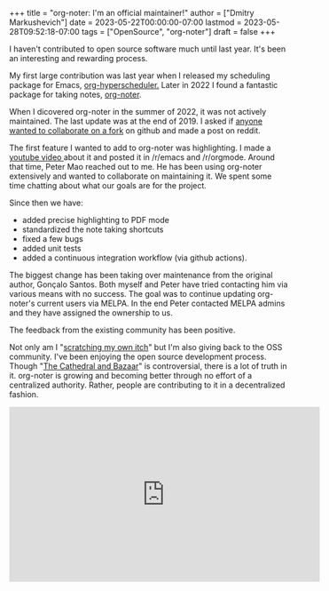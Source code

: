 +++
title = "org-noter: I'm an official maintainer!"
author = ["Dmitry Markushevich"]
date = 2023-05-22T00:00:00-07:00
lastmod = 2023-05-28T09:52:18-07:00
tags = ["OpenSource", "org-noter"]
draft = false
+++

I haven't contributed to open source software much until last year. It's been an interesting and rewarding process.

My first large contribution was last year when I released my scheduling package for Emacs, [org-hyperscheduler.](https://github.com/dmitrym0/org-hyperscheduler)  Later in 2022 I found a fantastic package for taking notes, [org-noter](https://github.com/org-noter/org-noter).

When I dicovered org-noter in the summer of 2022, it was not actively maintained. The last update was at the end of 2019. I asked if [anyone wanted to collaborate on a fork](https://github.com/weirdNox/org-noter/pull/129#issuecomment-1181977664) on github and made a post on reddit.

The first feature I wanted to add to org-noter was highlighting. I made a [youtube video ](https://www.youtube.com/watch?v=HCOXva1Ndfk)about it and posted it in /r/emacs and /r/orgmode. Around that time, Peter Mao reached out to me. He has been using org-noter extensively and wanted to collaborate on maintaining it. We spent some time chatting about what our goals are for the project.

Since then we have:

-   added precise highlighting to PDF mode
-   standardized the note taking shortcuts
-   fixed a few bugs
-   added unit tests
-   added a continuous integration workflow (via github actions).

The biggest change has been taking over maintenance from the original author, Gonçalo Santos. Both myself and Peter have tried contacting him via various means with no success. The goal was to continue updating org-noter's current users via MELPA. In the end Peter contacted MELPA admins and they have assigned the ownership to us.

The feedback from the existing community has been positive.

Not only am I "[scratching my own itch](https://37signals.com/podcast/scratch-your-own-itch/)" but I'm also giving back to the OSS community. I've been enjoying the open source development process. Though "[The Cathedral and Bazaar](https://en.wikipedia.org/wiki/The_Cathedral_and_the_Bazaar)" is controversial, there is a lot of truth in it. org-noter is growing and becoming better through no effort of a centralized authority. Rather, people are contributing to it in a decentralized fashion.

<iframe width="560" height="315" src="https://www.youtube.com/embed/HCOXva1Ndfk" title="YouTube video player" frameborder="0" allow="accelerometer; autoplay; clipboard-write; encrypted-media; gyroscope; picture-in-picture" allowfullscreen></iframe>
